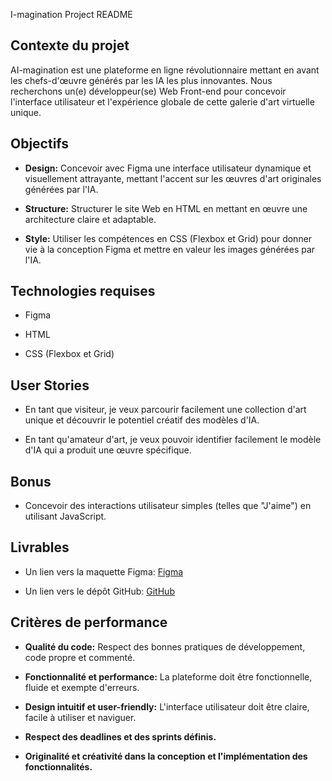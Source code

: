 I-magination Project README



## Contexte du projet



AI-magination est une plateforme en ligne révolutionnaire mettant en avant les chefs-d'œuvre générés par les IA les plus innovantes. Nous recherchons un(e) développeur(se) Web Front-end pour concevoir l'interface utilisateur et l'expérience globale de cette galerie d'art virtuelle unique.



## Objectifs



- **Design:** Concevoir avec Figma une interface utilisateur dynamique et visuellement attrayante, mettant l'accent sur les œuvres d'art originales générées par l'IA.

- **Structure:** Structurer le site Web en HTML en mettant en œuvre une architecture claire et adaptable.

- **Style:** Utiliser les compétences en CSS (Flexbox et Grid) pour donner vie à la conception Figma et mettre en valeur les images générées par l'IA.



## Technologies requises



- Figma

- HTML

- CSS (Flexbox et Grid)



## User Stories



- En tant que visiteur, je veux parcourir facilement une collection d'art unique et découvrir le potentiel créatif des modèles d'IA.

- En tant qu'amateur d'art, je veux pouvoir identifier facilement le modèle d'IA qui a produit une œuvre spécifique.



## Bonus



- Concevoir des interactions utilisateur simples (telles que "J'aime") en utilisant JavaScript.



## Livrables



- Un lien vers la maquette Figma: [Figma](https://www.figma.com/file/clsbekoSczHtppJouKJWz6/AIgrame?type=design&node-id=0-1&mode=design&t=5TtLcLQYoeeHEDdv-0)

- Un lien vers le dépôt GitHub: [GitHub](https://github.com/Badrnej/AIgram.git)



## Critères de performance



- **Qualité du code:** Respect des bonnes pratiques de développement, code propre et commenté.

- **Fonctionnalité et performance:** La plateforme doit être fonctionnelle, fluide et exempte d'erreurs.

- **Design intuitif et user-friendly:** L'interface utilisateur doit être claire, facile à utiliser et naviguer.

- **Respect des deadlines et des sprints définis.**

- **Originalité et créativité dans la conception et l'implémentation des fonctionnalités.**


